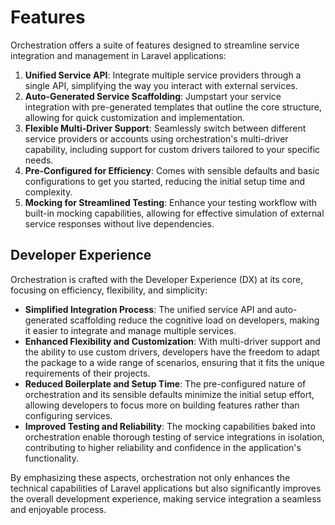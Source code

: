 # Features
Orchestration offers a suite of features designed to streamline service integration and management in Laravel applications:

1. **Unified Service API**: Integrate multiple service providers through a single API, simplifying the way you interact with external services.
2. **Auto-Generated Service Scaffolding**: Jumpstart your service integration with pre-generated templates that outline the core structure, allowing for quick customization and implementation.
3. **Flexible Multi-Driver Support**: Seamlessly switch between different service providers or accounts using orchestration's multi-driver capability, including support for custom drivers tailored to your specific needs.
4. **Pre-Configured for Efficiency**: Comes with sensible defaults and basic configurations to get you started, reducing the initial setup time and complexity.
5. **Mocking for Streamlined Testing**: Enhance your testing workflow with built-in mocking capabilities, allowing for effective simulation of external service responses without live dependencies.

## Developer Experience
Orchestration is crafted with the Developer Experience (DX) at its core, focusing on efficiency, flexibility, and simplicity:

- **Simplified Integration Process**: The unified service API and auto-generated scaffolding reduce the cognitive load on developers, making it easier to integrate and manage multiple services.
- **Enhanced Flexibility and Customization**: With multi-driver support and the ability to use custom drivers, developers have the freedom to adapt the package to a wide range of scenarios, ensuring that it fits the unique requirements of their projects.
- **Reduced Boilerplate and Setup Time**: The pre-configured nature of orchestration and its sensible defaults minimize the initial setup effort, allowing developers to focus more on building features rather than configuring services.
- **Improved Testing and Reliability**: The mocking capabilities baked into orchestration enable thorough testing of service integrations in isolation, contributing to higher reliability and confidence in the application's functionality.

By emphasizing these aspects, orchestration not only enhances the technical capabilities of Laravel applications but also significantly improves the overall development experience, making service integration a seamless and enjoyable process.

